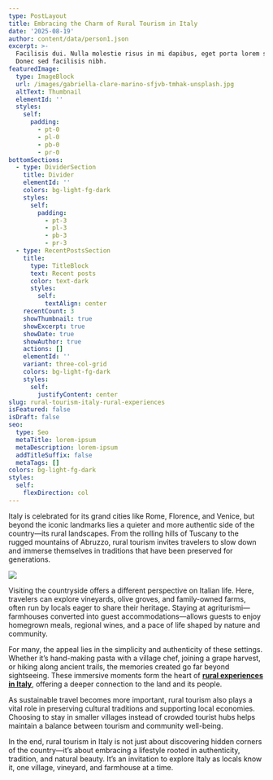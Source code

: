 ```yaml
---
type: PostLayout
title: Embracing the Charm of Rural Tourism in Italy
date: '2025-08-19'
author: content/data/person1.json
excerpt: >-
  Facilisis dui. Nulla molestie risus in mi dapibus, eget porta lorem semper.
  Donec sed facilisis nibh.
featuredImage:
  type: ImageBlock
  url: /images/gabriella-clare-marino-sfjvb-tmhak-unsplash.jpg
  altText: Thumbnail
  elementId: ''
  styles:
    self:
      padding:
        - pt-0
        - pl-0
        - pb-0
        - pr-0
bottomSections:
  - type: DividerSection
    title: Divider
    elementId: ''
    colors: bg-light-fg-dark
    styles:
      self:
        padding:
          - pt-3
          - pl-3
          - pb-3
          - pr-3
  - type: RecentPostsSection
    title:
      type: TitleBlock
      text: Recent posts
      color: text-dark
      styles:
        self:
          textAlign: center
    recentCount: 3
    showThumbnail: true
    showExcerpt: true
    showDate: true
    showAuthor: true
    actions: []
    elementId: ''
    variant: three-col-grid
    colors: bg-light-fg-dark
    styles:
      self:
        justifyContent: center
slug: rural-tourism-italy-rural-experiences
isFeatured: false
isDraft: false
seo:
  type: Seo
  metaTitle: lorem-ipsum
  metaDescription: lorem-ipsum
  addTitleSuffix: false
  metaTags: []
colors: bg-light-fg-dark
styles:
  self:
    flexDirection: col
---
```

Italy is celebrated for its grand cities like Rome, Florence, and Venice, but beyond the iconic landmarks lies a quieter and more authentic side of the country—its rural landscapes. From the rolling hills of Tuscany to the rugged mountains of Abruzzo, rural tourism invites travelers to slow down and immerse themselves in traditions that have been preserved for generations.

![](https://st3.idealista.it/news/archivie/styles/fullwidth_xl/public/2024-03/images/gabriella-clare-marino-sfjvb-tmhak-unsplash.jpg?VersionId=RBSQ1eLfVRGDGcYgloazdMGcBhhBqRLF\&itok=dYCslsst)

Visiting the countryside offers a different perspective on Italian life. Here, travelers can explore vineyards, olive groves, and family-owned farms, often run by locals eager to share their heritage. Staying at agriturismi—farmhouses converted into guest accommodations—allows guests to enjoy homegrown meals, regional wines, and a pace of life shaped by nature and community.

For many, the appeal lies in the simplicity and authenticity of these settings. Whether it’s hand-making pasta with a village chef, joining a grape harvest, or hiking along ancient trails, the memories created go far beyond sightseeing. These immersive moments form the heart of [**rural experiences in Italy**](https://worldinsidepictures.com/rural-tourism-in-italy-an-unmissable-plan-for-the-whole-family), offering a deeper connection to the land and its people.

As sustainable travel becomes more important, rural tourism also plays a vital role in preserving cultural traditions and supporting local economies. Choosing to stay in smaller villages instead of crowded tourist hubs helps maintain a balance between tourism and community well-being.

In the end, rural tourism in Italy is not just about discovering hidden corners of the country—it’s about embracing a lifestyle rooted in authenticity, tradition, and natural beauty. It’s an invitation to explore Italy as locals know it, one village, vineyard, and farmhouse at a time.
